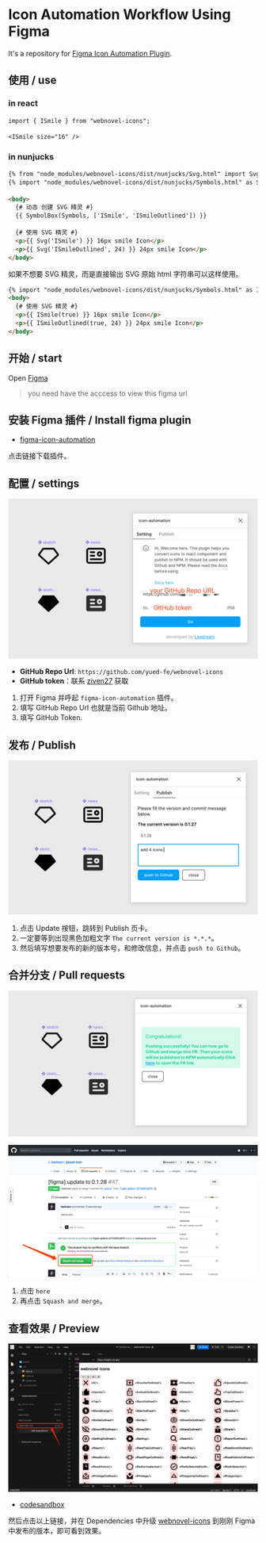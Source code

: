 # Icon Automation Workflow Using Figma

It's a repository for [Figma Icon Automation Plugin](https://github.com/leadream/figma-icon-automation).


## 使用 / use


### in react 

```JSX
import { ISmile } from "webnovel-icons";

<ISmile size="16" />
```

### in nunjucks

```HTML
{% from "node_modules/webnovel-icons/dist/nunjucks/Svg.html" import Svg, SymbolBox  %}
{% import "node_modules/webnovel-icons/dist/nunjucks/Symbols.html" as Symbols %}

<body>
  {# 动态 创建 SVG 精灵 #}
  {{ SymbolBox(Symbols, ['ISmile', 'ISmileOutlined']) }}

  {# 使用 SVG 精灵 #}
  <p>{{ Svg('ISmile') }} 16px smile Icon</p>
  <p>{{ Svg('ISmileOutlined', 24) }} 24px smile Icon</p>
</body>
```

如果不想要 SVG 精灵，而是直接输出 SVG 原始 html 字符串可以这样使用。

```HTML
{% import "node_modules/webnovel-icons/dist/nunjucks/Symbols.html" as ISmile, ISmileOutlined %}
<body>
  {# 使用 SVG 精灵 #}
  <p>{{ ISmile(true) }} 16px smile Icon</p>
  <p>{{ ISmileOutlined(true, 24) }} 24px smile Icon</p>
</body>
```


## 开始 / start

Open [Figma](https://www.figma.com/file/9xxUNiOfI21DvnVlyfX3aE/%E3%80%90Webnovel%E3%80%91Assets-%2F-Icon?node-id=5%3A0)

> you need have the acccess to view this figma url

## 安装 Figma 插件 / Install figma plugin

- [figma-icon-automation](https://www.figma.com/community/plugin/739395588962138807/figma-icon-automation)

点击链接下载插件。

## 配置 / settings 

![填写token](./imgs/plugin-settings.png)

- **GitHub Repo Url**: `https://github.com/yued-fe/webnovel-icons`
- **GitHub token**：联系 [ziven27](https://github.com/ziven27) 获取

1. 打开 Figma 并呼起 `figma-icon-automation` 插件。
2. 填写 GitHub Repo Url 也就是当前 Github 地址。
3. 填写 GitHub Token.

## 发布 / Publish

![发布](./imgs/plugin-publish.png)

1. 点击 Update 按钮，跳转到 Publish 页卡。
2. 一定要等到出现黑色加粗文字 `The current version is *.*.*`。
3. 然后填写想要发布的新的版本号，和修改信息，并点击 `push to Github`。

## 合并分支 / Pull requests

![Pull requests](./imgs/plugin-published-successfully.png)

![Pr](./imgs/merge-pr.png)

1. 点击 `here` 
2. 再点击 `Squash and merge`。


## 查看效果 / Preview

![preview](./imgs/preview.png)

- [codesandbox](https://codesandbox.io/s/webnovel-icons-3kqbh)

然后点击以上链接，并在 Dependencies 中升级 [webnovel-icons](https://www.npmjs.com/package/webnovel-icons) 到刚刚 Figma 中发布的版本，即可看到效果。

